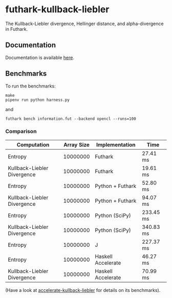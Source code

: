 # futhark-kullback-liebler

The Kullback-Liebler divergence, Hellinger distance, and alpha-divergence in Futhark.

## Documentation

Documentation is available [here](https://vmchale.github.io/kullback-liebler/).

## Benchmarks

To run the benchmarks:

```
make
pipenv run python harness.py
```

and

```
futhark bench information.fut --backend opencl --runs=100
```

### Comparison

| Computation | Array Size | Implementation | Time |
| ----------- | ---------- | -------------- | ---- |
| Entropy | 10000000 | Futhark | 27.41 ms |
| Kullback-Liebler Divergence | 10000000 | Futhark | 19.61 ms |
| Entropy | 10000000 | Python + Futhark | 52.80 ms |
| Kullback-Liebler Divergence | 10000000 | Python + Futhark | 94.07 ms |
| Entropy | 10000000 | Python (SciPy) | 233.45 ms |
| Kullback-Liebler Divergence | 10000000 | Python (SciPy) | 340.83 ms |
| Entropy | 10000000 | J | 227.37 ms |
| Entropy | 10000000 | Haskell Accelerate | 46.27 ms |
| Kullback-Liebler Divergence | 10000000 | Haskell Accelerate | 70.99 ms |

(Have a look at
[accelerate-kullback-liebler](https://hub.darcs.net/vmchale/accelerate-kullback-liebler/)
for details on its benchmarks).
